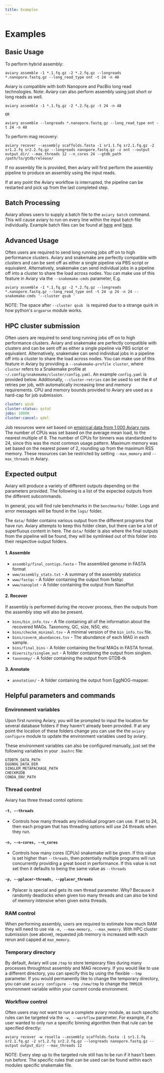 ```yaml
---
title: Examples
---
```


Examples
========

## Basic Usage

To perform hybrid assembly:
```
aviary assemble -1 *.1.fq.gz -2 *.2.fq.gz --longreads *.nanopore.fastq.gz --long_read_type ont -t 24 -n 48
```
Aviary is compatible with both Nanopore and PacBio long read technologies. 
Note: Aviary can also perform assembly using just short or long reads as well.
```
aviary assemble -1 *.1.fq.gz -2 *.2.fq.gz -t 24 -n 48

OR

aviary assemble --longreads *.nanopore.fastq.gz --long_read_type ont -t 24 -n 48
```


To perform mag recovery:
```
aviary recover --assembly scaffolds.fasta -1 sr1.1.fq sr2.1.fq.gz -2 sr1.2.fq sr2.2.fq.gz --longreads nanopore.fastq.gz -z ont --output output_dir/ --max_threads 12 --n_cores 24 --gtdb_path /path/to/gtdb/release/
```
If no assembly file is provided, then aviary will first perform the assembly pipeline to produce an assembly using the 
input reads.

If at any point the Aviary workflow is interrupted, the pipeline can be restarted and pick up from the last completed
step.

## Batch Processing

Aviary allows users to supply a batch file to the `aviary batch` command. This will cause aviary to run on every line within
the input batch file individually. Example batch files can be found at [here](/examples/example_batch.tsv) and [here](/examples/example_batch.csv).

## Advanced Usage

Often users are required to send long running jobs off on to high performance clusters. Aviary and snakemake are
perfectly compatible with clusters and can be sent off as either a single pipeline via PBS script or equivalent.
Alternatively, snakemake can send individual jobs in a pipeline off into a cluster to share the load across nodes. 
You can make use of this feature in Aviary via the `--snakemake-cmds` parameter, E.g.
```
aviary assemble -1 *.1.fq.gz -2 *.2.fq.gz --longreads *.nanopore.fastq.gz --long_read_type ont -t 24 -p 24 -n 24 --snakemake-cmds '--cluster qsub '
```
NOTE: The space after `--cluster qsub ` is required due to a strange quirk in how python's `argparse` module works.

## HPC cluster submission

Often users are required to send long running jobs off on to high performance clusters. Aviary and snakemake are
perfectly compatible with clusters and can be sent off as either a single pipeline via PBS script or equivalent.
Alternatively, snakemake can send individual jobs in a pipeline off into a cluster to share the load across nodes.
You can make use of this feature in Aviary by providing a `--snakemake-profile cluster`, where `cluster` refers to
a Snakemake profile at `~/.config/snakemake/cluster/config.yaml`. An example `config.yaml` is provided below.
Additionally, `--cluster-retries` can be used to set the # of retries per job, with automatically increasing time
and memory requirements. CPU and memory bounds provided to Aviary are used as a hard-cap for job submission.

```yaml
cluster: qsub
cluster-status: qstat
jobs: 10000
cluster-cancel: qdel
```

Job resources were set based on [empirical data from 1,000 Aviary runs](https://github.com/rhysnewell/aviary/pull/270).
The number of CPUs was set based on the average mean load, to the nearest multiple of 8.
The number of CPUs for binners was standardized to 24, since this was the most common usage pattern.
Maximum memory was set based on the nearest power of 2, rounding up from the maximum RSS memory.
These resources can be restricted by setting `--max_memory` and `--max_threads` in Aviary.

## Expected output

Aviary will produce a variety of different outputs depending on the parameters provided. The following is a list of the expected outputs from the different subcommands.

In general, you will find rule benchmarks in the `benchmarks/` folder. Logs and error messages will be found in the `logs/` folder.

The `data/` folder contains various output from the different programs that have run. Aviary attempts to keep this folder clean, but there can be a lot of superfluous content in here. The `data/` folder is also where the final outputs from the pipeline will be found, they will be symlinked out of this folder into their respective output folders.

#### 1. Assemble

- `assembly/final_contigs.fasta` - The assembled genome in FASTA format
- `www/assembly_stats.txt` - A summary of the assembly statistics
- `www/fastqc` - A folder containing the output from fastqc
- `www/nanoplot` - A folder containing the output from NanoPlot

#### 2. Recover

If assembly is performed during the recover process, then the outputs from the assembly step will also be present.
- `bins/bin_info.tsv` - A file containing all of the information about the recovered MAGs. Taxonomy, QC, size, N50, etc.
- `bins/checkm_minimal.tsv` - A minimal version of the `bin_info.tsv` file.
- `bins/coverm_abundances.tsv` - The abundance of each MAG in each sample.
- `bins/final_bins` - A folder containing the final MAGs in FASTA format.
- `diversity/singlem_out` - A folder containing the output from singlem.
- `taxonomy/` - A folder containing the output from GTDB-tk

#### 3. Annotate

- `annotation/` - A folder containing the output from EggNOG-mapper.



## Helpful parameters and commands

### Environment variables
Upon first running Aviary, you will be prompted to input the location for several database folders if
they haven't already been provided. If at any point the location of these folders change you can
use the the `aviary configure` module to update the environment variables used by aviary.

These environment variables can also be configured manually, just set the following variables in your `.bashrc` file:
```
GTDBTK_DATA_PATH
EGGNOG_DATA_DIR
SINGLEM_METAPACKAGE_PATH
CHECKM2DB
CONDA_ENV_PATH
```

### Thread control
Aviary has three thread contol options:

#### `-t, --threads`

- Controls how many threads any individual program can use. If set to 24, then each program that has threading options 
will use 24 threads when they run.

#### `-n, --n-cores, --n_cores`

- Controls how many cores (CPUs) snakemake will be given. If this value is set higher than `--threads`, then potentially
multiple programs will run concurrently providing a great boost in performance. If this value is not set then it defaults 
to being the same value as `--threads`

#### `-p, --pplacer-threads, --pplacer_threads`

- Pplacer is special and gets its own thread parameter. Why? Because it randomly deadlocks when given too many threads and 
can also be kind of memory intensive when given extra threads.

### RAM control

When performing assembly, users are required to estimate how much RAM they will need to use via `-m, --max-memory, --max_memory`.
With HPC cluster submission (see above), requested job memory is increased with each rerun and capped at `max_memory`.

### Temporary directory

By default, Aviary will use `/tmp` to store temporary files during many processes throughtout assembly and MAG recovery.
If you would like to use a different directory, you can specify this by using the flexible `--tmp` parameter.
If you would permanently like to change the temporary directory, you can use `aviary configure --tmp /new/tmp` to 
change the `TMPDIR` environment variable within your current conda environment. 

### Workflow control

Often users may not want to run a complete aviary module, as such specific rules can be targeted via the `-w, --workflow`
parameter. For example, if a user wanted to only run a specific binning algorithm then that rule can be specified directly:
```
aviary recover -w rosella --assembly scaffolds.fasta -1 sr1.1.fq sr2.1.fq.gz -2 sr1.2.fq sr2.2.fq.gz --longreads nanopore.fastq.gz --output output_dir/ --max_threads 12
```
NOTE: Every step up to the targeted rule still has to be run if it hasn't been run before. The specific rules that can be 
used can be found within each modules specific snakemake file.
